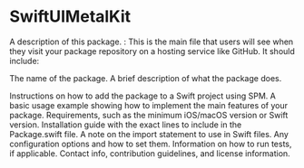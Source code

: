 # SwiftUIMetalKit

A description of this package.
: This is the main file that users will see when they visit your package repository on a hosting service like GitHub. It should include:

The name of the package.
A brief description of what the package does.



Instructions on how to add the package to a Swift project using SPM.
A basic usage example showing how to implement the main features of your package.
Requirements, such as the minimum iOS/macOS version or Swift version.
Installation guide with the exact lines to include in the Package.swift file.
A note on the import statement to use in Swift files.
Any configuration options and how to set them.
Information on how to run tests, if applicable.
Contact info, contribution guidelines, and license information.
